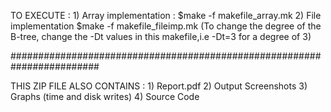 TO EXECUTE :
	1) Array implementation :
		$make -f makefile_array.mk
	2) File implementation
		$make -f makefile_fileimp.mk
			(To change the degree of the B-tree, change the -Dt values in this makefile,i.e -Dt=3 for a degree of 3)

########################################################################

THIS ZIP FILE ALSO CONTAINS :
	1) Report.pdf
	2) Output Screenshots
	3) Graphs (time and disk writes)
	4) Source Code
	